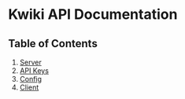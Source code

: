 # Kwiki API Documentation

## Table of Contents

1. [Server](#server)
  1. [API Keys](#api-keys)
  1. [Config](#config)
1. [Client](#server)
